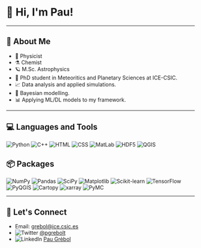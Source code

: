 # 👋 Hi, I'm Pau!

---

## 🚀 About Me
- 🧭 Physicist
- ⚗️ Chemist
- 🪐 M.Sc. Astrophysics
- 🌠 PhD student in Meteoritics and Planetary Sciences at ICE-CSIC.
- 📈 Data analysis and applied simulations.
- 🎲 Bayesian modelling.
- 📊 Applying ML/DL models to my framework.

---

## 💻 Languages and Tools
![Python](https://img.shields.io/badge/-Python-3776AB?style=flat-square&logo=python&logoColor=white)
![C++](https://img.shields.io/badge/-C++-00599C?style=flat-square&logo=c%2B%2B&logoColor=white)
![HTML](https://img.shields.io/badge/-HTML-E34F26?style=flat-square&logo=html5&logoColor=white)
![CSS](https://img.shields.io/badge/-CSS-1572B6?style=flat-square&logo=css3&logoColor=white)
![MatLab](https://img.shields.io/badge/-MatLab-0076A8?style=flat-square&logo=mathworks&logoColor=white)
![HDF5](https://img.shields.io/badge/-HDF5-FF6F00?style=flat-square&logo=hdf5&logoColor=white)
![QGIS](https://img.shields.io/badge/-QGIS-589632?style=flat-square&logo=qgis&logoColor=white)

## 📦 Packages
![NumPy](https://img.shields.io/badge/-NumPy-013243?style=flat-square&logo=numpy&logoColor=white)
![Pandas](https://img.shields.io/badge/-Pandas-150458?style=flat-square&logo=pandas&logoColor=white)
![SciPy](https://img.shields.io/badge/-SciPy-8CAAE6?style=flat-square&logo=scipy&logoColor=white)
![Matplotlib](https://img.shields.io/badge/-Matplotlib-3776AB?style=flat-square&logo=matplotlib&logoColor=white)
![Scikit-learn](https://img.shields.io/badge/-Scikit--learn-F7931E?style=flat-square&logo=scikit-learn&logoColor=white)
![TensorFlow](https://img.shields.io/badge/-TensorFlow-FF6F00?style=flat-square&logo=tensorflow&logoColor=white)
![PyQGIS](https://img.shields.io/badge/-PyQGIS-589632?style=flat-square&logo=qgis&logoColor=white)
![Cartopy](https://img.shields.io/badge/-Cartopy-0074D9?style=flat-square&logo=python&logoColor=white)
![xarray](https://img.shields.io/badge/-xarray-0769AD?style=flat-square&logo=xarray&logoColor=white)
![PyMC](https://img.shields.io/badge/-PyMC-0769AD?style=flat-square&logo=PyMC&logoColor=white)

---

## 📣 Let's Connect
- Email: [grebol@ice.csic.es](mailto:grebol@ice.csic.es)
- ![Twitter](https://img.shields.io/badge/-X-1DA1F2?style=flat-square&logo=X&logoColor=white) [@pgrebolt](https://x.com/pgrebolt)
- ![LinkedIn](https://img.shields.io/badge/-LinkedIn-0077B5?style=flat-square&logo=linkedin&logoColor=white) [Pau Grèbol](https://www.linkedin.com/in/pau-grebol-tomas)

